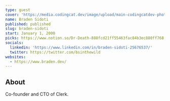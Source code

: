 ```yaml
---
type: guest
cover: 'https://media.codingcat.dev/image/upload/main-codingcatdev-photo/podcast-guest/bsinthewild'
name: Braden Sidoti
published: published
slug: braden-sidoti
start: January 1, 2000
picks: https://www.notion.so/Dr-Death-888fcd21ff55463fac84b3ec880ff768
socials:
  linkedin: 'https://www.linkedin.com/in/braden-sidoti-25676537/'
  twitter: https://twitter.com/bsinthewild
websites:
  - https://www.braden.dev/
---
```


## About

Co-founder and CTO of Clerk.
